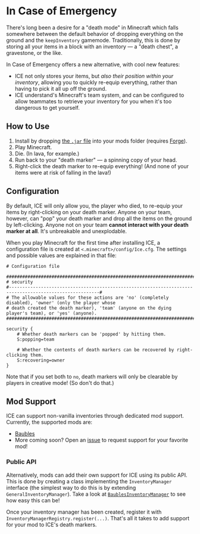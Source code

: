 # In Case of Emergency

There's long been a desire for a "death mode" in Minecraft which falls somewhere between the default behavior of dropping everything on the ground and the `keepInventory` gamemode.  Traditionally, this is done by storing all your items in a block with an inventory — a "death chest", a gravestone, or the like.

In Case of Emergency offers a new alternative, with cool new features:

* ICE not only stores your items, but *also their position within your inventory*, allowing you to quickly re-equip everything, rather than having to pick it all up off the ground.
* ICE understand's Minecraft's team system, and can be configured to allow teammates to retrieve your inventory for you when it's too dangerous to get yourself.

## How to Use

1. Install by dropping [the `.jar` file](https://github.com/benblank/Ice/releases/latest) into your mods folder (requires [Forge](http://www.minecraftforge.net/)).
2. Play Minecraft.
3. Die.  (In lava, for example.)
4. Run back to your "death marker" — a spinning copy of your head.
5. Right-click the death marker to re-equip everything!  (And none of your items were at risk of falling in the lava!)

## Configuration

By default, ICE will only allow you, the player who died, to re-equip your items by right-clicking on your death marker.  Anyone on your team, however, can "pop" your death marker and drop all the items on the ground by left-clicking.  Anyone not on your team **cannot interact with your death marker at all**.  It's unbreakable and unexplodable.

When you play Minecraft for the first time after installing ICE, a configuration file is created at `<.minecraft>/config/Ice.cfg`.  The settings and possible values are explained in that file:

    # Configuration file
    
    ##########################################################################################################
    # security
    #--------------------------------------------------------------------------------------------------------#
    # The allowable values for these actions are 'no' (completely disabled), 'owner' (only the player whose
    # death created the death marker), 'team' (anyone on the dying player's team), or 'yes' (anyone).
    ##########################################################################################################
    
    security {
        # Whether death markers can be 'popped' by hitting them.
        S:popping=team
    
        # Whether the contents of death markers can be recovered by right-clicking them.
        S:recovering=owner
    }

Note that if you set both to `no`, death markers will only be clearable by players in creative mode!  (So don't do that.)

## Mod Support

ICE can support non-vanilla inventories through dedicated mod support.  Currently, the supported mods are:

* [Baubles](http://www.minecraftforum.net/forums/mapping-and-modding/minecraft-mods/1294623)
* More coming soon?  Open an [issue](https://github.com/benblank/Ice/issues) to request support for your favorite mod!

### Public API

Alternatively, mods can add their own support for ICE using its public API.  This is done by creating a class implementing the `InventoryManager` interface (the simplest way to do this is by extending `GeneralInventoryManager`).  Take a look at [`BaublesInventoryManager`](src/main/java/com/five35/minecraft/ice/BaublesInventoryManager.java) to see how easy this can be!

Once your inventory manager has been created, register it with `InventoryManagerRegistry.register(...)`.  That's all it takes to add support for your mod to ICE's death markers.
